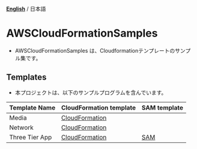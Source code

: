 [**English**](README.md) / 日本語

# AWSCloudFormationSamples

+ AWSCloudFormationSamples は、Cloudformationテンプレートのサンプル集です。

## Templates

+ 本プロジェクトは、以下のサンプルプログラムを含んでいます。

| Template Name | CloudFormation template | SAM template |
| --- | --- | --- |
| Media | [CloudFormation](/media/README.md) | |
| Network | [CloudFormation](/network/README.md) | |
| Three Tier App | [CloudFormation](/three-tier-app/templates/README.md) | [SAM](/three-tier-app/sam-app/README.md) |